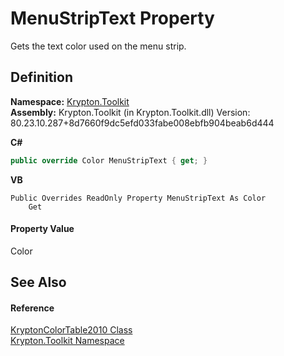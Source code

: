 # MenuStripText Property


Gets the text color used on the menu strip.



## Definition
**Namespace:** <a href="79d2eac2-21f4-54ff-7552-b20c33c30600.md">Krypton.Toolkit</a>  
**Assembly:** Krypton.Toolkit (in Krypton.Toolkit.dll) Version: 80.23.10.287+8d7660f9dc5efd033fabe008ebfb904beab6d444

**C#**
``` C#
public override Color MenuStripText { get; }
```
**VB**
``` VB
Public Overrides ReadOnly Property MenuStripText As Color
	Get
```



#### Property Value
Color

## See Also


#### Reference
<a href="a27f011c-5903-a986-5392-34985f02981b.md">KryptonColorTable2010 Class</a>  
<a href="79d2eac2-21f4-54ff-7552-b20c33c30600.md">Krypton.Toolkit Namespace</a>  
